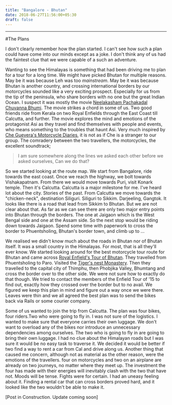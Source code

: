 ```yaml
---
title: "Bangalore - Bhutan"
date: 2018-06-27T11:56:00+05:30
draft: false
---
```


---
#The Plans

I don't clearly remember how the plan started. I can't see how such a plan could have come into our minds except as a joke. I don't think any of us had the faintest clue that we were capable of a such an adventure.

Wanting to see the Himalayas is something that had been driving me to plan for a tour for a long time. We might have picked Bhutan for multiple reasons. May be it was because Leh was too *mainstream*. May be it was because Bhutan is another country, and crossing international borders by our motorcycles sounded like a very exciting prospect. Especially for us from the tip of the peninsula, who share borders with no one but the great Indian Ocean. I suspect it was mostly the movie [Neelakasham Pachakadal Chuvanna Bhumi](https://en.wikipedia.org/wiki/Neelakasham_Pachakadal_Chuvanna_Bhoomi). The movie strikes a chord in some of us. Two good friends ride from Kerala on two Royal Enfields through the East Coast till Calcutta, and further. The movie explores the mind and emotions of the protagonist Asi as they travel and find themselves with people and events, who means something to the troubles that haunt Asi. Very much inspired by [Che Guevera's Motorcycle Diaries](https://en.wikipedia.org/wiki/The_Motorcycle_Diaries_(book)), it is not as if Che is a stranger to our group. The comradery between the two travellers, the motorcycles, the excellent soundtrack;

>I am sure somewhere along the lines we asked each other before we asked ourselves, Can we do that?

So we started looking at the route map. We start from Bangalore, ride towards the east coast. Once we reach the highway, we bolt towards Vishakapatnam. From there we would move towards Puri, visit Konark temple. Then it's Calcutta. Calcutta is a major milestone for me. I've heard lot about the city. Stories of the past. From Calcutta we move towards the "chicken-neck", destination Siliguri. Siliguri to Sikkim. Darjeeling, Gangtok. It looks like there is a road that lead from Sikkim to Bhutan. But we are not clear about that. As far as we can see there are only two major entry points into Bhutan through the borders. The one at Jaigaon which is the West Bengal side and one at the Assam side. So the next stop would be riding down towards Jaigaon. Spend some time with paperwork to cross the border to Phuentsholing, Bhutan's border town, and climb up to ...

We realised we didn't know much about the roads in Bhutan nor of Bhutan itself. It was a small country in the Himalayas. For most, that is all they'll ever know. We started looking around for the best motorcycle tour route for Bhutan and came across [Royal Enfield's Tour of Bhutan](https://royalenfield.com/tob/). They travelled from Phuentsholing to Paro. Visited the [Tiger's nest Monastery](https://en.wikipedia.org/wiki/Paro_Taktsang). Then they travelled to the capital city of Thimphu, then Phobjika Valley, Bhumtang and cross the border over to the other side. We were not sure how to exactly do that though. We tried to contact the members of the Enfield Tour of '15 to find out, exactly how they crossed over the border but to no avail. We figured we keep this plan in mind and figure out a way once we were there. Leaves were thin and we all agreed the best plan was to send the bikes back via Rails or some courier company. 

Some of us wanted to join the trip from Calcutta. The plan was four bikes, four riders.Two who were going to fly in. I was not sure of the logistics. I wanted to make sure that everyone carries their own luggage. We don't want to overload any of the bikes nor introduce an unnecessary dependencies among ourselves. The two who is going to fly in are going to bring their own luggage. I had no clue about the Himalayan roads but I was sure it would be no easy task to traverse it. We decided it would be better if two find a way to rent a car from Cal and drive along us. Another thing that caused me concern, although not as material as the other reason, were the emotions of the travellers. four on motorcycles and two on an airplane are already on two journeys, no matter where they meet up. The investment the four has made with their energies will inevitably clash with the two that have not. Moods will be tense. Fights were for certain. I had an uneasy feeling about it. Finding a rental car that can cross borders proved hard, and it looked like the two wouldn't be able to make it.


[Post in Construction. Update coming soon]